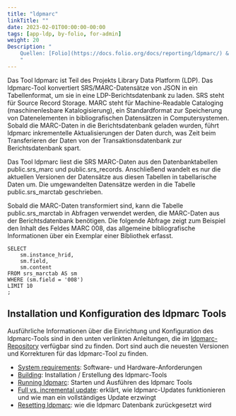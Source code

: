```yaml
---
title: "ldpmarc"
linkTitle: ""
date: 2023-02-01T00:00:00-00:00
tags: [app-ldp, by-folio, for-admin]
weight: 20
Description: "
    Quellen: [Folio](https://docs.folio.org/docs/reporting/ldpmarc/) & [GBV](https://info.gbv.de/display/FOLIOGBVEXTERN/ldpmarc)
    "
---
```


Das Tool ldpmarc ist Teil des Projekts Library Data Platform (LDP). Das ldpmarc-Tool konvertiert SRS/MARC-Datensätze von JSON in ein Tabellenformat, um sie in eine LDP-Berichtsdatenbank zu laden. SRS steht für Source Record Storage. MARC steht für Machine-Readable Cataloging (maschinenlesbare Katalogisierung), ein Standardformat zur Speicherung von Datenelementen in bibliografischen Datensätzen in Computersystemen. Sobald die MARC-Daten in die Berichtsdatenbank geladen wurden, führt ldpmarc inkrementelle Aktualisierungen der Daten durch, was Zeit beim Transferieren der Daten von der Transaktionsdatenbank zur Berichtsdatenbank spart.

Das Tool ldpmarc liest die SRS MARC-Daten aus den Datenbanktabellen public.srs\_marc und public.srs\_records. Anschließend wandelt es nur die aktuellen Versionen der Datensätze aus diesen Tabellen in tabellarische Daten um. Die umgewandelten Datensätze werden in die Tabelle public.srs\_marctab geschrieben.

Sobald die MARC-Daten transformiert sind, kann die Tabelle public.srs\_marctab in Abfragen verwendet werden, die MARC-Daten aus der Berichtsdatenbank benötigen. Die folgende Abfrage zeigt zum Beispiel den Inhalt des Feldes MARC 008, das allgemeine bibliografische Informationen über ein Exemplar einer Bibliothek erfasst.

```
SELECT
    sm.instance_hrid,
    sm.field,
    sm.content
FROM srs_marctab AS sm
WHERE (sm.field = '008')
LIMIT 10
;
```

## Installation und Konfiguration des ldpmarc Tools

Ausführliche Informationen über die Einrichtung und Konfiguration des ldpmarc-Tools sind in den unten verlinkten Anleitungen, die im [ldpmarc-Repository](https://github.com/library-data-platform/ldpmarc) verfügbar sind zu finden. Dort sind auch die neuesten Versionen und Korrekturen für das ldpmarc-Tool zu finden.

* [System requirements](https://github.com/library-data-platform/ldpmarc/tree/v1.5.3#system-requirements): Software- und Hardware-Anforderungen
* [Building](https://github.com/library-data-platform/ldpmarc/tree/v1.5.3#building-the-software): Installation / Erstellung des ldpmarc-Tools
* [Running ldpmarc](https://github.com/library-data-platform/ldpmarc/tree/v1.5.3#running-ldpmarc): Starten und Ausführen des ldpmarc Tools
* [Full vs. incremental update](https://github.com/library-data-platform/ldpmarc/tree/v1.5.3#full-vs-incremental-update): erklärt, wie ldpmarc-Updates funktionieren und wie man ein vollständiges Update erzwingt
* [Resetting ldpmarc](https://github.com/library-data-platform/ldpmarc/tree/v1.5.3#resetting-ldpmarc): wie die ldpmarc Datenbank zurückgesetzt wird
